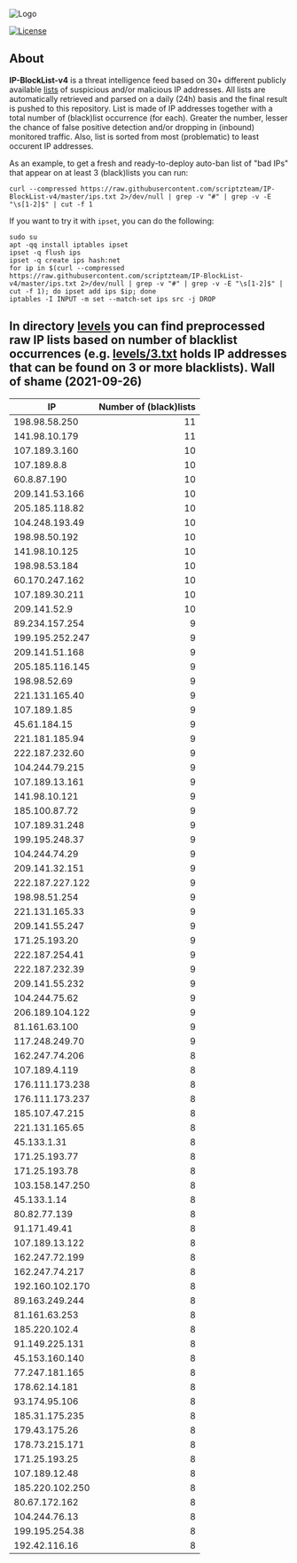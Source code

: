 ![Logo](https://i.imgur.com/PyKLAe7.png)

[![License](https://img.shields.io/badge/license-The_Unlicense-red.svg)](https://unlicense.org/)

About
----

**IP-BlockList-v4** is a threat intelligence feed based on 30+ different publicly available [lists](https://github.com/stamparm/maltrail) of suspicious and/or malicious IP addresses. All lists are automatically retrieved and parsed on a daily (24h) basis and the final result is pushed to this repository. List is made of IP addresses together with a total number of (black)list occurrence (for each). Greater the number, lesser the chance of false positive detection and/or dropping in (inbound) monitored traffic. Also, list is sorted from most (problematic) to least occurent IP addresses.

As an example, to get a fresh and ready-to-deploy auto-ban list of "bad IPs" that appear on at least 3 (black)lists you can run:

```
curl --compressed https://raw.githubusercontent.com/scriptzteam/IP-BlockList-v4/master/ips.txt 2>/dev/null | grep -v "#" | grep -v -E "\s[1-2]$" | cut -f 1
```

If you want to try it with `ipset`, you can do the following:

```
sudo su
apt -qq install iptables ipset
ipset -q flush ips
ipset -q create ips hash:net
for ip in $(curl --compressed https://raw.githubusercontent.com/scriptzteam/IP-BlockList-v4/master/ips.txt 2>/dev/null | grep -v "#" | grep -v -E "\s[1-2]$" | cut -f 1); do ipset add ips $ip; done
iptables -I INPUT -m set --match-set ips src -j DROP
```

In directory [levels](levels) you can find preprocessed raw IP lists based on number of blacklist occurrences (e.g. [levels/3.txt](levels/3.txt) holds IP addresses that can be found on 3 or more blacklists).
Wall of shame (2021-09-26)
----

|IP|Number of (black)lists|
|---|--:|
198.98.58.250|11
141.98.10.179|11
107.189.3.160|10
107.189.8.8|10
60.8.87.190|10
209.141.53.166|10
205.185.118.82|10
104.248.193.49|10
198.98.50.192|10
141.98.10.125|10
198.98.53.184|10
60.170.247.162|10
107.189.30.211|10
209.141.52.9|10
89.234.157.254|9
199.195.252.247|9
209.141.51.168|9
205.185.116.145|9
198.98.52.69|9
221.131.165.40|9
107.189.1.85|9
45.61.184.15|9
221.181.185.94|9
222.187.232.60|9
104.244.79.215|9
107.189.13.161|9
141.98.10.121|9
185.100.87.72|9
107.189.31.248|9
199.195.248.37|9
104.244.74.29|9
209.141.32.151|9
222.187.227.122|9
198.98.51.254|9
221.131.165.33|9
209.141.55.247|9
171.25.193.20|9
222.187.254.41|9
222.187.232.39|9
209.141.55.232|9
104.244.75.62|9
206.189.104.122|9
81.161.63.100|9
117.248.249.70|9
162.247.74.206|8
107.189.4.119|8
176.111.173.238|8
176.111.173.237|8
185.107.47.215|8
221.131.165.65|8
45.133.1.31|8
171.25.193.77|8
171.25.193.78|8
103.158.147.250|8
45.133.1.14|8
80.82.77.139|8
91.171.49.41|8
107.189.13.122|8
162.247.72.199|8
162.247.74.217|8
192.160.102.170|8
89.163.249.244|8
81.161.63.253|8
185.220.102.4|8
91.149.225.131|8
45.153.160.140|8
77.247.181.165|8
178.62.14.181|8
93.174.95.106|8
185.31.175.235|8
179.43.175.26|8
178.73.215.171|8
171.25.193.25|8
107.189.12.48|8
185.220.102.250|8
80.67.172.162|8
104.244.76.13|8
199.195.254.38|8
192.42.116.16|8
